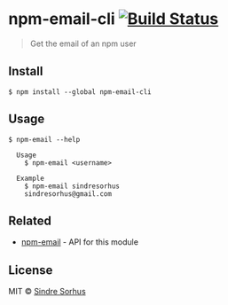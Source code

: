 # npm-email-cli [![Build Status](https://travis-ci.org/sindresorhus/npm-email-cli.svg?branch=master)](https://travis-ci.org/sindresorhus/npm-email-cli)

> Get the email of an npm user


## Install

```
$ npm install --global npm-email-cli
```


## Usage

```
$ npm-email --help

  Usage
    $ npm-email <username>

  Example
    $ npm-email sindresorhus
    sindresorhus@gmail.com
```


## Related

- [npm-email](https://github.com/sindresorhus/npm-email) - API for this module


## License

MIT © [Sindre Sorhus](https://sindresorhus.com)
